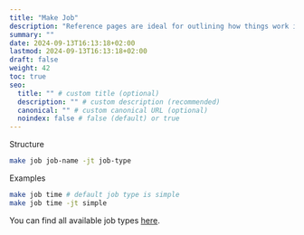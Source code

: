 ```yaml
---
title: "Make Job"
description: "Reference pages are ideal for outlining how things work in terse and clear terms."
summary: ""
date: 2024-09-13T16:13:18+02:00
lastmod: 2024-09-13T16:13:18+02:00
draft: false
weight: 42
toc: true
seo:
  title: "" # custom title (optional)
  description: "" # custom description (recommended)
  canonical: "" # custom canonical URL (optional)
  noindex: false # false (default) or true
---
```


Structure

```bash
make job job-name -jt job-type
```

Examples

```bash
make job time # default job type is simple
make job time -jt simple
```

You can find all available job types [here](https://github.com/jetshift/core/tree/main/jetshift_core/stubs/jobs).
